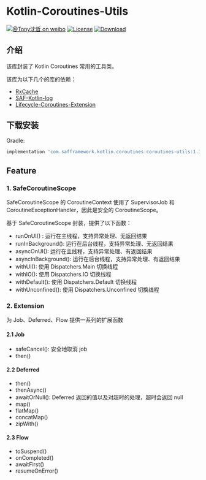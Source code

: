 # Kotlin-Coroutines-Utils

[![@Tony沈哲 on weibo](https://img.shields.io/badge/weibo-%40Tony%E6%B2%88%E5%93%B2-blue.svg)](http://www.weibo.com/fengzhizi715)
[![License](https://img.shields.io/badge/license-Apache%202-lightgrey.svg)](https://www.apache.org/licenses/LICENSE-2.0.html)
[ ![Download](https://api.bintray.com/packages/fengzhizi715/maven/coroutines-utils/images/download.svg) ](https://bintray.com/fengzhizi715/maven/coroutines-utils/_latestVersion)

## 介绍

该库封装了 Kotlin Coroutines 常用的工具类。

该库为以下几个的库的依赖：

* [RxCache](https://github.com/fengzhizi715/RxCache)
* [SAF-Kotlin-log](https://github.com/fengzhizi715/SAF-Kotlin-log)
* [Lifecycle-Coroutines-Extension](https://github.com/fengzhizi715/Lifecycle-Coroutines-Extension)

## 下载安装

Gradle:

```groovy
implementation 'com.safframework.kotlin.coroutines:coroutines-utils:1.1.2'
```

## Feature

### 1. SafeCoroutineScope

SafeCoroutineScope 的 CoroutineContext 使用了 SupervisorJob 和 CoroutineExceptionHandler，因此是安全的 CoroutineScope。

基于 SafeCoroutineScope 封装，提供了以下函数：

* runOnUI() : 运行在主线程，支持异常处理、无返回结果
* runInBackground(): 运行在后台线程，支持异常处理、无返回结果
* asyncOnUI(): 运行在主线程，支持异常处理、有返回结果
* asyncInBackground(): 运行在后台线程，支持异常处理、有返回结果
* withUI(): 使用 Dispatchers.Main 切换线程
* withIO(): 使用 Dispatchers.IO 切换线程
* withDefault(): 使用 Dispatchers.Default 切换线程
* withUnconfined(): 使用 Dispatchers.Unconfined 切换线程

### 2. Extension

为 Job、Deferred、Flow 提供一系列的扩展函数

#### 2.1 Job

* safeCancel(): 安全地取消 job
* then()

#### 2.2 Deferred

* then()
* thenAsync()
* awaitOrNull(): Deferred 返回的值以及对超时的处理，超时会返回 null
* map()
* flatMap()
* concatMap()
* zipWith()

#### 2.3 Flow

* toSuspend()
* onCompleted()
* awaitFirst()
* resumeOnError()
